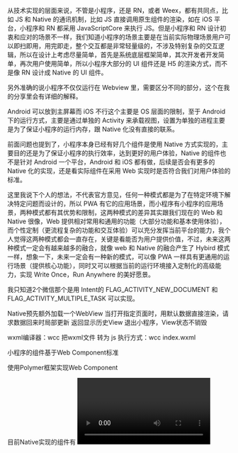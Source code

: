 从技术实现的层面来说，不管是小程序，还是 RN，或者 Weex，都有共同点，比如 JS 和 Native 的通讯机制，比如 JS 直接调用原生组件的渲染，如在 iOS 平台，小程序和 RN 都采用 JavaScriptCore 来执行 JS。但是小程序和 RN 设计初衷和应对的场景不一样，我们知道小程序的场景主要是在当前实际物理场景用户可以即扫即用，用完即走，整个交互都是非常轻量级的，不涉及特别复杂的交互逻辑，所以在设计上考虑尽量简单，首先是系统底层框架简单，其次开发者开发简单，再次用户使用简单，所以小程序大部分的 UI 组件还是 H5 的渲染方式，而不是像 RN 设计成 Native 的 UI 组件。

另外准确的说小程序不仅仅运行在 Webview 里，需要区分不同的部分，这个在我的分享里会有详细的解释。

Android 可以放到主屏幕而 iOS 不行这个主要是 OS 层面的限制，至于 Android 下的运行方式，主要是通过单独的 Activity 来承载视图，设置为单独的进程主要是为了保证小程序的运行内存，跟 Native 化没有直接的联系。

前面问题也提到了，小程序本身已经有好几个组件是使用 Native 方式实现的，主要目的还是为了保证小程序的执行效率，达到更好的用户体验，Native 的组件也不是针对 Android 一个平台，Android 和 iOS 都有做，后续是否会有更多的 Native 化的实现，还是看实际组件在采用 Web 实现时是否符合我们对用户体验的标准。


这里我说下个人的想法，不代表官方意见，任何一种模式都是为了在特定环境下解决特定问题而设计的，所以 PWA 有它的应用场景，而小程序有小程序的应用场景，两种模式都有其优势和限制，这两种模式的差异其实跟我们现在的 Web 和 Native 很像，Web 提供相对常用和通用的功能（大部分功能和基本使用体验），而个性定制（更流程复杂的功能和交互体验）可以充分发挥当前平台的能力，我个人觉得这两种模式都会一直存在，关键是看能否为用户提供价值，不过，未来这两种模式一定会有越来越多的融合，就像 web 和 Native 的融合产生了 Hybird 模式一样，想象一下，未来一定会有一种新的模式，可以像 PWA 一样具有更通用的运行场景（提供核心功能），同时又可以根据当前的运行环境接入定制化的高级能力，实现 Write Once，Run Anywhere 的美好愿景。




我只知道2个微信那个是用 Intent的 
FLAG_ACTIVITY_NEW_DOCUMENT 和 
FLAG_ACTIVITY_MULTIPLE_TASK 可以实现。





Native预先额外加载一个WebView
当打开指定页面时，用默认数据直接渲染，请求数据回来时局部更新
返回显示历史View
退出小程序，View状态不销毁



wxml编译器：wcc  把wxml文件 转为 js   执行方式：wcc index.wxml





小程序的组件基于Web Component标准

使用Polymer框架实现Web Component


目前Native实现的组件有 <canvas/> <video/> <map/> <textarea/>

Native组件层在WebView层之上







运行环境

IOS – JSCore

Android – X5 JS解析器

DevTool – nwjs Chrome 内核







小程序可以借鉴的优点
提前新建WebView，准备新页面渲染。
View层和逻辑层分离，通过数据驱动，不直接操作DOM。
使用Virtual DOM，进行局部更新。
全部使用https，确保传输中安全。
使用离线能力。
前端组件化开发。
加入rpx单位，隔离设备尺寸，方便开发。




运行环境	逻辑层	渲染层
iOS	JavaScriptCore	WKWebView
Android	X5 JSCore	X5浏览器
小程序开发工具	NWJS	Chrome WebView


[王跃：关于微信小程序的技术，也许你想错了](https://www.infoq.cn/article/2017%2F10%2Fwangyue-interview)
(微信小程序架构分析)[https://zhuanlan.zhihu.com/p/22932309]



微信如此容易地被别人拿到小程序的代码，有没有办法避免？
诸如最后的WAService/WAAppview 是不是可以直接不拆包，并对代码进行 minify，以达到降低可阅读性的目的。